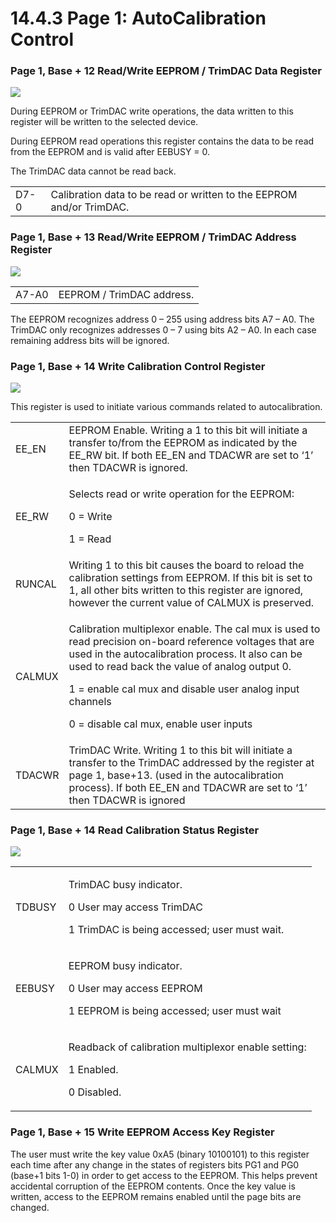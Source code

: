 # 14.4.3 Page 1: AutoCalibration Control

### Page 1, Base + 12       Read/Write       EEPROM / TrimDAC Data Register

![](broken-reference)

During EEPROM or TrimDAC write operations, the data written to this register will be written to the selected device.&#x20;

During EEPROM read operations this register contains the data to be read from the EEPROM and is valid after EEBUSY = 0.&#x20;

The TrimDAC data cannot be read back.

|      |                                                                      |
| ---- | -------------------------------------------------------------------- |
| D7-0 | Calibration data to be read or written to the EEPROM and/or TrimDAC. |

### &#x20;Page 1, Base + 13         Read/Write      EEPROM / TrimDAC Address Register

![](broken-reference)

|       |                           |
| ----- | ------------------------- |
| A7-A0 | EEPROM / TrimDAC address. |

&#x20;The EEPROM recognizes address 0 – 255 using address bits A7 – A0. The TrimDAC only recognizes addresses 0 – 7 using bits A2 – A0. In each case remaining address bits will be ignored.

### Page 1, Base + 14     Write      Calibration Control Register

![](broken-reference)

This register is used to initiate various commands related to autocalibration.

|         |                                                                                                                                                                                                                                                                                                                                       |
| ------- | ------------------------------------------------------------------------------------------------------------------------------------------------------------------------------------------------------------------------------------------------------------------------------------------------------------------------------------- |
| EE\_EN  | EEPROM Enable. Writing a 1 to this bit will initiate a transfer to/from the EEPROM as indicated by the EE\_RW bit. If both EE\_EN and TDACWR are set to ‘1’ then TDACWR is ignored.                                                                                                                                                   |
| EE\_RW  | <p>Selects read or write operation for the EEPROM: </p><p>0 = Write </p><p>1 = Read</p>                                                                                                                                                                                                                                               |
| RUNCAL  | Writing 1 to this bit causes the board to reload the calibration settings from EEPROM. If this bit is set to 1, all other bits written to this register are ignored, however the current value of CALMUX is preserved.                                                                                                                |
| CALMUX  | <p>Calibration multiplexor enable. The cal mux is used to read precision on-board reference voltages that are used in the autocalibration process. It also can be used to read back the value of analog output 0. </p><p>1 = enable cal mux and disable user analog input channels </p><p>0 = disable cal mux, enable user inputs</p> |
| TDACWR  | TrimDAC Write. Writing 1 to this bit will initiate a transfer to the TrimDAC addressed by the register at page 1, base+13. (used in the autocalibration process). If both EE\_EN and TDACWR are set to ‘1’ then TDACWR is ignored                                                                                                     |

### Page 1, Base + 14            Read         Calibration Status Register

![](broken-reference)

|         |                                                                                                                                |
| ------- | ------------------------------------------------------------------------------------------------------------------------------ |
| TDBUSY  | <p>TrimDAC busy indicator.</p><p> 0      User may access TrimDAC </p><p> 1      TrimDAC is being accessed; user must wait.</p> |
| EEBUSY  | <p>EEPROM busy indicator. </p><p>0     User may access EEPROM </p><p>1     EEPROM is being accessed; user must wait</p>        |
| CALMUX  | <p>Readback of calibration multiplexor enable setting: </p><p>1     Enabled. </p><p>0     Disabled.</p>                        |

### Page 1, Base + 15         Write      EEPROM Access Key Register

The user must write the key value 0xA5 (binary 10100101) to this register each time after any change in the states of registers bits PG1 and PG0 (base+1 bits 1-0) in order to get access to the EEPROM. This helps prevent accidental corruption of the EEPROM contents. Once the key value is written, access to the EEPROM remains enabled until the page bits are changed.
